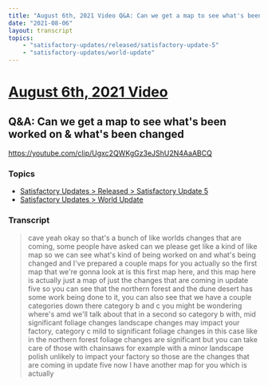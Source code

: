 ```yaml
---
title: "August 6th, 2021 Video Q&A: Can we get a map to see what's been worked on & what's been changed"
date: "2021-08-06"
layout: transcript
topics:
    - "satisfactory-updates/released/satisfactory-update-5"
    - "satisfactory-updates/world-update"
---
```

# [August 6th, 2021 Video](../2021-08-06.md)
## Q&A: Can we get a map to see what's been worked on & what's been changed
https://youtube.com/clip/Ugxc2QWKgGz3eJShU2N4AaABCQ

### Topics
* [Satisfactory Updates > Released > Satisfactory Update 5](../topics/satisfactory-updates/released/satisfactory-update-5.md)
* [Satisfactory Updates > World Update](../topics/satisfactory-updates/world-update.md)

### Transcript

> cave yeah okay so that's a bunch of like worlds changes that are coming, some people have asked can we please get like a kind of like map so we can see what's kind of being worked on and what's being changed and I've prepared a couple maps for you actually so the first map that we're gonna look at is this first map here, and this map here is actually just a map of just the changes that are coming in update five so you can see that the northern forest and the dune desert has some work being done to it, you can also see that we have a couple categories down there category b and c you might be wondering where's amd we'll talk about that in a second so category b with, mid significant foliage changes landscape changes may impact your factory, category c mild to significant foliage changes in this case like in the northern forest foliage changes are significant but you can take care of those with chainsaws for example with a minor landscape polish unlikely to impact your factory so those are the changes that are coming in update five now I have another map for you which is actually
